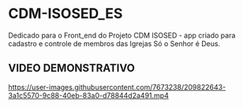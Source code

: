 # CDM-ISOSED_ES
Dedicado para o Front_end do Projeto CDM ISOSED - app criado para cadastro e controle de membros das Igrejas Só o Senhor é Deus.

## VIDEO DEMONSTRATIVO

https://user-images.githubusercontent.com/7673238/209822643-3a1c5570-9c88-40eb-83a0-d78844d2a491.mp4


